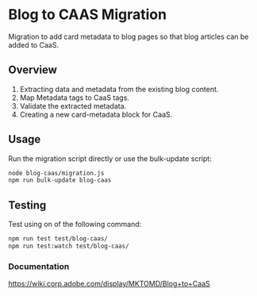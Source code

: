 # Blog to CAAS Migration

Migration to add card metadata to blog pages so that blog articles can be added to CaaS.

## Overview

1. Extracting data and metadata from the existing blog content.
2. Map Metadata tags to CaaS tags.
3. Validate the extracted metadata.
4. Creating a new card-metadata block for CaaS.

## Usage

Run the migration script directly or use the bulk-update script:

```bash
node blog-caas/migration.js
npm run bulk-update blog-caas
```

## Testing

Test using on of the following command:
```bash
npm run test test/blog-caas/
npm run test:watch test/blog-caas/
```

### Documentation
https://wiki.corp.adobe.com/display/MKTOMD/Blog+to+CaaS
